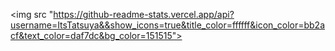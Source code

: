 <img src "https://github-readme-stats.vercel.app/api?username=ItsTatsuya&&show_icons=true&title_color=ffffff&icon_color=bb2acf&text_color=daf7dc&bg_color=151515">
